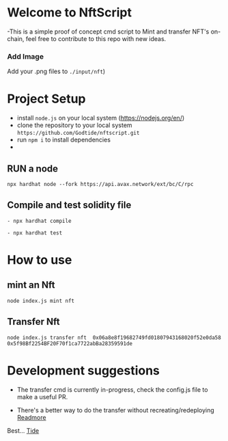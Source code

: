 # Welcome to NftScript 

-This is a simple proof of concept cmd script to Mint and transfer NFT's on-chain, feel free to contribute to this repo with new ideas.



### Add Image
Add your .png files to `./input/nft`)


# Project Setup
- install `node.js` on your local system (https://nodejs.org/en/)
- clone the repository to your local system `https://github.com/Godtide/nftscript.git`
- run `npm i` to install dependencies
-



## RUN a node

<!-- Open terminal, after inspecting .env files and asserting correctness of configuration -->
```
npx hardhat node --fork https://api.avax.network/ext/bc/C/rpc

```

## Compile and test solidity file  

<!-- Open the second terminal -->

```
- npx hardhat compile
```
```
- npx hardhat test
```






# How to use
## mint an Nft

```
node index.js mint nft
```

<!-- mint: cmd, 
 nft: the file path/location
Ensure, you have more than one .png file at the location -->


## Transfer Nft
<!-- in progress -->
```
node index.js transfer nft  0x06a8e8f19682749fd01807943168020f52e0da58 0x5f98Bf2254BF20F70f1ca7722abBa28359591de
```
<!--
transfer : cmd
nft: .png files location
fromAddr : 0x06a8e8f19682749fd01807943168020f52e0da58
toAddr: 0x5f98Bf2254BF20F70f1ca7722abBa28359591de  -->



# Development suggestions

- The transfer cmd is currently in-progress, check the config.js file to make a useful PR.

- There's a better way to do the transfer without recreating/redeploying [Readmore](https://dev.to/hideckies/ethers-js-cheat-sheet-1h5)


Best...
[Tide](https://github.com/Godtide)
